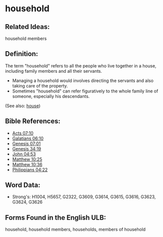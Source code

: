 # household

## Related Ideas:

household members

## Definition:

The term "household" refers to all the people who live together in a house, including family members and all their servants.

* Managing a household would involves directing the servants and also taking care of the property.
* Sometimes "household" can refer figuratively to the whole family line of someone, especially his descendants.

(See also: [house](../other/house.md))

## Bible References:

* [Acts 07:10](rc://en/tn/help/act/07/10)
* [Galatians 06:10](rc://en/tn/help/gal/06/10)
* [Genesis 07:01](rc://en/tn/help/gen/07/01)
* [Genesis 34:19](rc://en/tn/help/gen/34/19)
* [John 04:53](rc://en/tn/help/jhn/04/53)
* [Matthew 10:25](rc://en/tn/help/mat/10/25)
* [Matthew 10:36](rc://en/tn/help/mat/10/36)
* [Philippians 04:22](rc://en/tn/help/php/04/22)

## Word Data:

* Strong's: H1004, H5657, G2322, G3609, G3614, G3615, G3616, G3623, G3624, G3626

## Forms Found in the English ULB:

household, household members, households, members of household


